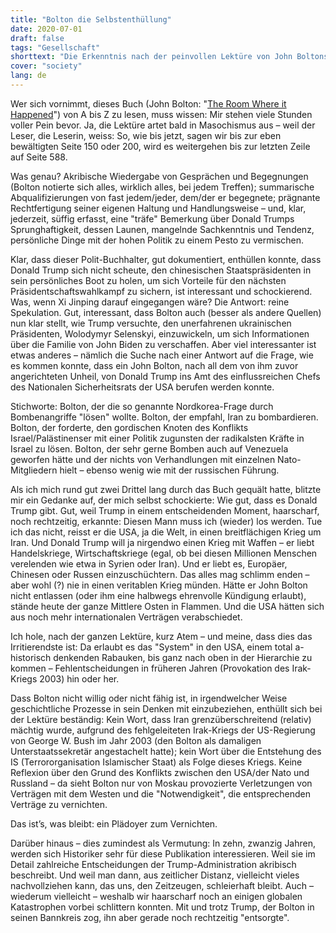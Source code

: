 ```yaml
---
title: "Bolton die Selbstenthüllung"
date: 2020-07-01
draft: false
tags: "Gesellschaft"
shorttext: "Die Erkenntnis nach der peinvollen Lektüre von John Boltons Buch: Gut, dass Trump diesen Mann rechtzeitig losgeworden ist."
cover: "society"
lang: de
---
```


Wer sich vornimmt, dieses Buch (John Bolton: "[The Room Where it Happened](https://www.simonandschuster.com/books/The-Room-Where-It-Happened/John-Bolton/9781982148034 "The Room Where It Happened")") von A bis Z zu lesen, muss wissen: Mir stehen viele Stunden voller Pein bevor. Ja, die Lektüre artet bald in Masochismus aus – weil der Leser, die Leserin, weiss: So, wie bis jetzt, sagen wir bis zur eben bewältigten Seite 150 oder 200, wird es weitergehen bis zur letzten Zeile auf Seite 588.

Was genau? Akribische Wiedergabe von Gesprächen und Begegnungen (Bolton notierte sich alles, wirklich alles, bei jedem Treffen); summarische Abqualifizierungen von fast jedem/jeder, dem/der er begegnete; prägnante Rechtfertigung seiner eigenen Haltung und Handlungsweise – und, klar, jederzeit, süffig erfasst, eine "träfe" Bemerkung über Donald Trumps Sprunghaftigkeit, dessen Launen, mangelnde Sachkenntnis und Tendenz, persönliche Dinge mit der hohen Politik zu einem Pesto zu vermischen.

Klar, dass dieser Polit-Buchhalter, gut dokumentiert, enthüllen konnte, dass Donald Trump sich nicht scheute, den chinesischen Staatspräsidenten in sein persönliches Boot zu holen, um sich Vorteile für den nächsten Präsidentschaftswahlkampf zu sichern, ist interessant und schockierend. Was, wenn Xi Jinping darauf eingegangen wäre? Die Antwort: reine Spekulation. Gut, interessant, dass Bolton auch (besser als andere Quellen) nun klar stellt, wie Trump versuchte, den unerfahrenen ukrainischen Präsidenten, Wolodymyr Selenskyi, einzuwickeln, um sich Informationen über die Familie von John Biden zu verschaffen. Aber viel interessanter ist etwas anderes – nämlich die Suche nach einer Antwort auf die Frage, wie es kommen konnte, dass ein John Bolton, nach all dem von ihm zuvor angerichteten Unheil, von Donald Trump ins Amt des einflussreichen Chefs des Nationalen Sicherheitsrats der USA berufen werden konnte.

Stichworte: Bolton, der die so genannte Nordkorea-Frage durch Bombenangriffe "lösen" wollte. Bolton, der empfahl, Iran zu bombardieren. Bolton, der forderte, den gordischen Knoten des Konflikts Israel/Palästinenser mit einer Politik zugunsten der radikalsten Kräfte in Israel zu lösen. Bolton, der sehr gerne Bomben auch auf Venezuela geworfen hätte und der nichts von Verhandlungen mit einzelnen Nato-Mitgliedern hielt – ebenso wenig wie mit der russischen Führung.

Als ich mich rund gut zwei Drittel lang durch das Buch gequält hatte, blitzte mir ein Gedanke auf, der mich selbst schockierte: Wie gut, dass es Donald Trump gibt. Gut, weil Trump in einem entscheidenden Moment, haarscharf, noch rechtzeitig, erkannte: Diesen Mann muss ich (wieder) los werden. Tue ich das nicht, reisst er die USA, ja die Welt, in einen breitflächigen Krieg um Iran. Und Donald Trump will ja nirgendwo einen Krieg mit Waffen – er liebt Handelskriege, Wirtschaftskriege (egal, ob bei diesen Millionen Menschen verelenden wie etwa in Syrien oder Iran). Und er liebt es, Europäer, Chinesen oder Russen einzuschüchtern. Das alles mag schlimm enden – aber wohl (?) nie in einen veritablen Krieg münden. Hätte er John Bolton nicht entlassen (oder ihm eine halbwegs ehrenvolle Kündigung erlaubt), stände heute der ganze Mittlere Osten in Flammen. Und die USA hätten sich aus noch mehr internationalen Verträgen verabschiedet.

Ich hole, nach der ganzen Lektüre, kurz Atem – und meine, dass dies das Irritierendste ist: Da erlaubt es das "System" in den USA, einem total a-historisch denkenden Rabauken, bis ganz nach oben in der Hierarchie zu kommen – Fehlentscheidungen in früheren Jahren (Provokation des Irak-Kriegs 2003) hin oder her.

Dass Bolton nicht willig oder nicht fähig ist, in irgendwelcher Weise geschichtliche Prozesse in sein Denken mit einzubeziehen, enthüllt sich bei der Lektüre beständig: Kein Wort, dass Iran grenzüberschreitend (relativ) mächtig wurde, aufgrund des fehlgeleiteten Irak-Kriegs der US-Regierung von George W. Bush im Jahr 2003 (den Bolton als damaligen Unterstaatssekretär angestachelt hatte); kein Wort über die Entstehung des IS (Terrororganisation Islamischer Staat) als Folge dieses Kriegs. Keine Reflexion über den Grund des Konflikts zwischen den USA/der Nato und Russland – da sieht Bolton nur von Moskau provozierte Verletzungen von Verträgen mit dem Westen und die "Notwendigkeit", die entsprechenden Verträge zu vernichten.

Das ist’s, was bleibt: ein Plädoyer zum Vernichten.

Darüber hinaus – dies zumindest als Vermutung: In zehn, zwanzig Jahren, werden sich Historiker sehr für diese Publikation interessieren. Weil sie im Detail zahlreiche Entscheidungen der Trump-Administration akribisch beschreibt. Und weil man dann, aus zeitlicher Distanz, vielleicht vieles nachvollziehen kann, das uns, den Zeitzeugen, schleierhaft bleibt. Auch – wiederum vielleicht – weshalb wir haarscharf noch an einigen globalen Katastrophen vorbei schlittern konnten. Mit und trotz Trump, der Bolton in seinen Bannkreis zog, ihn aber gerade noch rechtzeitig "entsorgte".

